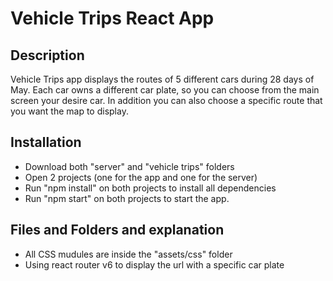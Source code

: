 # Vehicle Trips React App

## Description

Vehicle Trips app displays the routes of 5 different cars during 28 days of May.
Each car owns a different car plate, so you can choose from the main screen your desire car.
In addition you can also choose a specific route that you want the map to display.

## Installation
- Download both "server" and "vehicle trips" folders
- Open 2 projects (one for the app and one for the server)
- Run "npm install" on both projects to install all dependencies
- Run "npm start" on both projects to start the app.

## Files and Folders and explanation
- All CSS mudules are inside the "assets/css" folder
- Using react router v6 to display the url with a specific car plate

